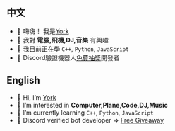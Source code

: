 ## 中文
- 👋 嗨嗨！ 我是[York](https://github.com/york9675)
- 👀 我對 **電腦,飛機,DJ,音樂** 有興趣
- 🌱 我目前正在學 `C++`, `Python`, `JavaScript`
- 🤖 Discord驗證機器人[免費抽獎](https://www.fgbot.live)開發者

## English
- 👋 Hi, I’m [York](https://github.com/york9675)
- 👀 I’m interested in **Computer,Plane,Code,DJ,Music**
- 🌱 I’m currently learning `C++`, `Python`, `JavaScript`
- 🤖 Discord verified bot developer => [Free Giveaway](https://www.fgbot.live)